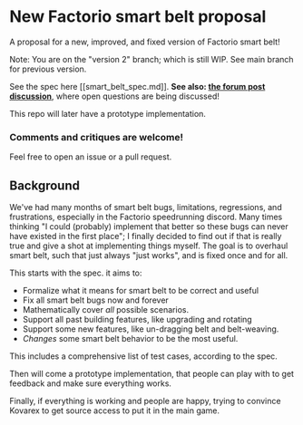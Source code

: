 # New Factorio smart belt proposal

A proposal for a new, improved, and fixed version of Factorio smart belt!

Note: You are on the "version 2" branch; which is still WIP. See main branch for previous version.

See the spec here [[smart_belt_spec.md]].
**See also: [the forum post discussion](https://forums.factorio.com/viewtopic.php?p=678133#p678133)**, where open questions are being discussed!

This repo will later have a prototype implementation.

### Comments and critiques are welcome!
Feel free to open an issue or a pull request.

## Background

We've had many months of smart belt bugs, limitations, regressions, and frustrations, especially in the Factorio speedrunning discord. Many times thinking "I could (probably) implement that better so these bugs can never have existed in the first place"; I finally decided to find out if that is really true and give a shot at implementing things myself.
The goal is to overhaul smart belt, such that just always "just works", and is fixed once and for all.

This starts with the spec. it aims to:
- Formalize what it means for smart belt to be correct and useful
- Fix all smart belt bugs now and forever
- Mathematically cover _all_ possible scenarios.
- Support all past building features, like upgrading and rotating
- Support some new features, like un-dragging belt and belt-weaving.
- _Changes_ some smart belt behavior to be the most useful.

This includes a comprehensive list of test cases, according to the spec.

Then will come a prototype implementation, that people can play with to get feedback and make sure everything works.

Finally, if everything is working and people are happy, trying to convince Kovarex to get source access to put it in the main game.

